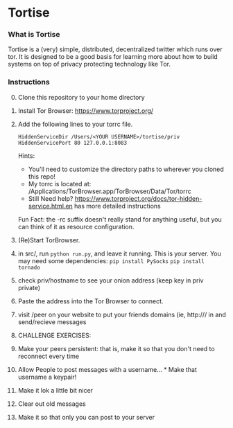# Tortise

### What is Tortise
Tortise is a (very) simple, distributed, decentralized twitter which runs over tor.
It is designed to be a good basis for learning more about how to build systems
on top of privacy protecting technology like Tor.


### Instructions
0. Clone this repository to your home directory
1. Install Tor Browser: https://www.torproject.org/
2. Add the following lines to your torrc file.

    ```
    HiddenServiceDir /Users/<YOUR USERNAME>/tortise/priv 
    HiddenServicePort 80 127.0.0.1:8083
    ```
    Hints:
      * You'll need to customize the directory paths to wherever you cloned this repo!
      * My torrc is located at: /Applications/TorBrowser.app/TorBrowser/Data/Tor/torrc
      * Still Need help? https://www.torproject.org/docs/tor-hidden-service.html.en has more detailed instructions

    Fun Fact: the -rc suffix doesn't really stand for anything useful, but you can think of it as resource configuration.
3. (Re)Start TorBrowser.
4. in src/, run `python run.py`, and leave it running. This is your server.
    You may need some dependencies:
    `pip install PySocks`
    `pip install tornado`
5. check priv/hostname to see your onion address (keep key in priv private)
6. Paste the address into the Tor Browser to connect.
7. visit /peer on your website to put your friends domains (ie, http://<hostname>/ in and send/recieve messages

8. CHALLENGE EXERCISES:
  1. Make your peers persistent: that is, make it so that you don't need to reconnect every time
  2. Allow People to post messages with a username...
    * Make that username a keypair!
  3. Make it lok a little bit nicer
  4. Clear out old messages
  5. Make it so that only you can post to your server
